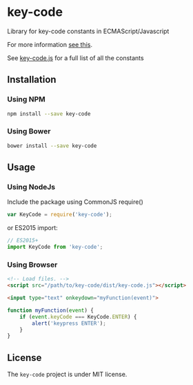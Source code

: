 # key-code #
Library for key-code constants in ECMAScript/Javascript

For more information [see this](https://developer.mozilla.org/en-US/docs/Web/API/KeyboardEvent/keyCode#Constants_for_keyCode_value).

See [key-code.js](src/key-code.js)  for a full list of all the constants

## Installation ##

### Using NPM ###

```sh
npm install --save key-code
```

### Using Bower ###

```sh
bower install --save key-code
```

## Usage ##

### Using NodeJs ###

Include the package using CommonJS require()
```js
var KeyCode = require('key-code');
```

or ES2015 import:
```js
// ES2015+
import KeyCode from 'key-code';
```

### Using Browser ###

```html
<!-- Load files. -->
<script src="/path/to/key-code/dist/key-code.js"></script>

<input type="text" onkeydown="myFunction(event)">
```

```js
function myFunction(event) {
    if (event.keyCode === KeyCode.ENTER) {
        alert('keypress ENTER');
    }
}
```

## License ##

The `key-code` project is under MIT license.